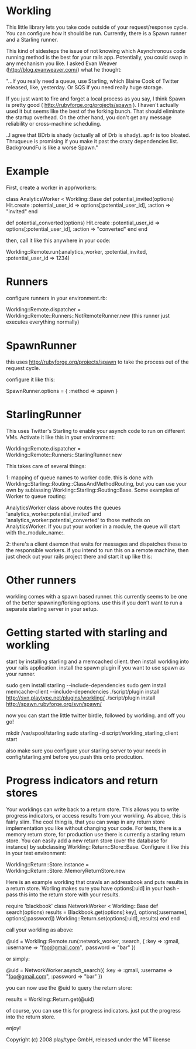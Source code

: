 Workling
=============

This little library lets you take code outside of your request/response cycle. You can configure how it should be run. Currently, 
there is a Spawn runner and a Starling runner.

This kind of sidesteps the issue of not knowing which Asynchronous code running method is the best for your rails app. Potentially, 
you could swap in any mechanism you like. I asked Evan Weaver (http://blog.evanweaver.com/) what he thought: 

"...If you really need a queue, use Starling, which Blaine Cook of Twitter
released, like, yesterday. Or SQS if you need really huge storage.

If you just want to fire and forget a local process as you say, I
think Spawn is pretty good ( http://rubyforge.org/projects/spawn ). I
haven't actually used it but seems like the best of the forking bunch.
That should eliminate the startup overhead. On the other hand, you
don't get any message reliability or cross-machine scheduling.

..I agree that BDrb is shady (actually all of Drb is shady). ap4r is too
bloated. Thruqueue is promising if you make it past the crazy
dependencies list. BackgroundFu is like a worse Spawn."

Example
=======

First, create a worker in app/workers:

class AnalyticsWorker < Workling::Base
  def potential_invited(options)
    Hit.create :potential_user_id => options[:potential_user_id], :action => "invited"
  end
    
  def potential_converted(options)
    Hit.create :potential_user_id => options[:potential_user_id], :action => "converted"
  end
end

then, call it like this anywhere in your code:

Workling::Remote.run(:analytics_worker, :potential_invited, :potential_user_id => 1234)

Runners
======

configure runners in your environment.rb:

Workling::Remote.dispatcher = Workling::Remote::Runners::NotRemoteRunner.new (this runner just executes everything normally)

SpawnRunner
==========

this uses http://rubyforge.org/projects/spawn to take the process out of the request cycle. 

configure it like this: 

SpawnRunner.options = { :method => :spawn }

StarlingRunner
==============

This uses Twitter's Starling to enable your asynch code to run on different VMs. Activate it like this in your environment:

Workling::Remote.dispatcher = Workling::Remote::Runners::StarlingRunner.new

This takes care of several things:

1: mapping of queue names to worker code. this is done with Workling::Starling::Routing::ClassAndMethodRouting, but you can use your own by sublassing 
Workling::Starling::Routing::Base. Some examples of Worker to queue routing:

AnalyticsWorker class above routes the queues 'analytics_worker:potential_invited' and 'analytics_worker:potential_converted'
to those methods on AnalyticsWorker. If you put your worker in a module, the queue will start with the_module_name:.

2: there's a client daemon that waits for messages and dispatches these to the responsible workers. if you intend to run this
on a remote machine, then just check out your rails project there and start it up like this:

Other runners
=============

workling comes with a spawn based runner. this currently seems to be one of the better spawning/forking options. use this if you don’t want to run a separate starling server in your setup.


Getting started with starling and workling
==========================================

start by installing starling and a memcached client. then install workling into your rails application. install the spawn plugin if you want to use spawn as your runner.

sudo gem install starling --include-dependencies
sudo gem install memcache-client --include-dependencies
./script/plugin install http://svn.playtype.net/plugins/workling/
./script/plugin install http://spawn.rubyforge.org/svn/spawn/

now you can start the little twitter birdie, followed by workling. and off you go!

mkdir /var/spool/starling
sudo starling -d
script/workling_starling_client start

also make sure you configure your starling server to your needs in config/starling.yml before you push this onto prodcution.

Progress indicators and return stores
=====================================

Your worklings can write back to a return store. This allows you to write progress indicators, or access results from your workling. As above, this is fairly slim. The cool thing is, that you can swap in any return store implementation you like without changing your code. For tests, there is a memory return store, for production use there is currently a starling return store. You can easily add a new return store (over the database for instance) by subclassing Workling::Return::Store::Base. Configure it like this in your test environment:

Workling::Return::Store.instance = Workling::Return::Store::MemoryReturnStore.new

Here is an example workling that crawls an addressbook and puts results in a return store. Worling makes sure you have options[:uid] in your hash - pass this into the return store with your results. 

require 'blackbook'
class NetworkWorker < Workling::Base
  def search(options)
    results = Blackbook.get(options[:key], options[:username], options[:password])
    Workling::Return.set(options[:uid], results)
  end
end

call your workling as above: 

@uid = Workling::Remote.run(:network_worker, :search, { :key => :gmail, :username => "foo@gmail.com", :password => "bar" })

or simply: 

@uid = NetworkWorker.asynch_search({ :key => :gmail, :username => "foo@gmail.com", :password => "bar" })

you can now use the @uid to query the return store: 

results = Workling::Return.get(@uid)

of course, you can use this for progress indicators. just put the progress into the return store. 

enjoy!

Copyright (c) 2008 play/type GmbH, released under the MIT license
